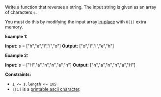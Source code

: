 Write a function that reverses a string. The input string is given as an array of characters `s`.

You must do this by modifying the input array [in-place](https://en.wikipedia.org/wiki/In-place_algorithm) with `O(1)` extra memory.

**Example 1:**

**Input:** s = \["h","e","l","l","o"\]
**Output:** \["o","l","l","e","h"\]

**Example 2:**

**Input:** s = \["H","a","n","n","a","h"\]
**Output:** \["h","a","n","n","a","H"\]

**Constraints:**

*   `1 <= s.length <= 105`
*   `s[i]` is a [printable ascii character](https://en.wikipedia.org/wiki/ASCII#Printable_characters).
